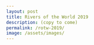```yaml
---
layout: post
title: Rivers of the World 2019
description: (copy to come)
permalink: /rotw-2019/
image: /assets/images/
---
```

